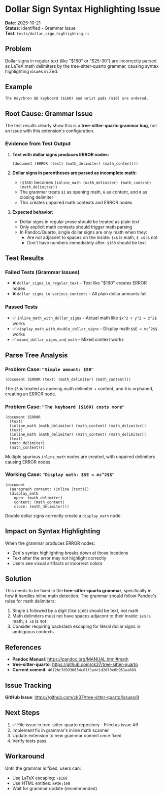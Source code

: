 # Dollar Sign Syntax Highlighting Issue

**Date**: 2025-10-21  
**Status**: Identified - Grammar Issue  
**Test**: `tests/dollar_sign_highlighting.rs`

## Problem

Dollar signs in regular text (like "$160" or "$25-30") are incorrectly parsed as LaTeX math delimiters by the tree-sitter-quarto grammar, causing syntax highlighting issues in Zed.

## Example

```markdown
The Keychron Q8 keyboard ($160) and wrist pads ($10) are ordered.
```

## Root Cause: Grammar Issue

The test results clearly show this is a **tree-sitter-quarto grammar bug**, not an issue with this extension's configuration.

### Evidence from Test Output

1. **Text with dollar signs produces ERROR nodes:**
   ```
   (document (ERROR (text) (math_delimiter) (math_content)))
   ```

2. **Dollar signs in parentheses are parsed as incomplete math:**
   - `($160)` becomes `(inline_math (math_delimiter) (math_content) (math_delimiter))`
   - The grammar treats `$1` as opening math, `6` as content, and `0` as closing delimiter
   - This creates unpaired math contexts and ERROR nodes

3. **Expected behavior:**
   - Dollar signs in regular prose should be treated as plain text
   - Only explicit math contexts should trigger math parsing
   - In Pandoc/Quarto, single dollar signs are only math when they:
     - Are not adjacent to spaces on the inside: `$x$` is math, `$ x$` is not
     - Don't have numbers immediately after: `$160` should be text

## Test Results

### Failed Tests (Grammar Issues)
- ❌ `dollar_signs_in_regular_text` - Text like "$160" creates ERROR nodes
- ❌ `dollar_signs_in_various_contexts` - All plain dollar amounts fail

### Passed Tests  
- ✅ `inline_math_with_dollar_signs` - Actual math like `$x^2 + y^2 = z^2$` works
- ✅ `display_math_with_double_dollar_signs` - Display math `$$E = mc^2$$` works  
- ✅ `mixed_dollar_signs_and_math` - Mixed context works

## Parse Tree Analysis

### Problem Case: `"Simple amount: $50"`
```
(document (ERROR (text) (math_delimiter) (math_content)))
```
The `$5` is treated as opening math delimiter + content, and `0` is orphaned, creating an ERROR node.

### Problem Case: `"The keyboard ($160) costs more"`
```
(document (ERROR 
  (text) 
  (inline_math (math_delimiter) (math_content) (math_delimiter)) 
  (text) 
  (inline_math (math_delimiter) (math_content) (math_delimiter)) 
  (text) 
  (math_delimiter) 
  (math_content)))
```
Multiple spurious `inline_math` nodes are created, with unpaired delimiters causing ERROR nodes.

### Working Case: `"Display math: $$E = mc^2$$"`
```
(document 
  (paragraph content: (inline (text))) 
  (display_math 
    open: (math_delimiter) 
    content: (math_content) 
    close: (math_delimiter)))
```
Double dollar signs correctly create a `display_math` node.

## Impact on Syntax Highlighting

When the grammar produces ERROR nodes:
- Zed's syntax highlighting breaks down at those locations
- Text after the error may not highlight correctly
- Users see visual artifacts or incorrect colors

## Solution

This needs to be fixed in the **tree-sitter-quarto grammar**, specifically in how it handles inline math detection. The grammar should follow Pandoc's rules for math delimiters:

1. Single `$` followed by a digit (like `$160`) should be text, not math
2. Math delimiters must not have spaces adjacent to their inside: `$x$` is math, `$ x$` is not
3. Consider requiring backslash escaping for literal dollar signs in ambiguous contexts

## References

- **Pandoc Manual**: https://pandoc.org/MANUAL.html#math
- **tree-sitter-quarto**: https://github.com/ck37/tree-sitter-quarto
- **Current commit**: `4012bc7d9930654c81f1ade1d2070e0b951aa689`

## Issue Tracking

**GitHub Issue**: https://github.com/ck37/tree-sitter-quarto/issues/9

## Next Steps

1. ✅ ~~File issue in tree-sitter-quarto repository~~ - Filed as issue #9
2. Implement fix in grammar's inline math scanner
3. Update extension to new grammar commit once fixed
4. Verify tests pass

## Workaround

Until the grammar is fixed, users can:
- Use LaTeX escaping: `\$160` 
- Use HTML entities: `&#36;160`
- Wait for grammar update (recommended)
